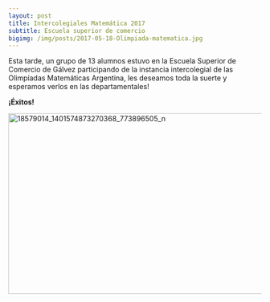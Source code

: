 ```yaml
---
layout: post
title: Intercolegiales Matemática 2017
subtitle: Escuela superior de comercio
bigimg: /img/posts/2017-05-18-Olimpiada-matematica.jpg
---
```


Esta tarde, un grupo de 13 alumnos estuvo en la Escuela Superior de Comercio de Gálvez participando de la instancia intercolegial de las Olimpíadas Matemáticas Argentina, les deseamos toda la suerte y esperamos verlos en las departamentales!

**¡Éxitos!**

<a data-flickr-embed="true" data-context="true"  href="https://www.flickr.com/gp/150770298@N03/537yLX" title="18579014_1401574873270368_773896505_n"><img src="https://c1.staticflickr.com/5/4174/34582224492_3782e8493c_z.jpg" width="640" height="360" alt="18579014_1401574873270368_773896505_n"></a><script async src="//embedr.flickr.com/assets/client-code.js" charset="utf-8"></script>